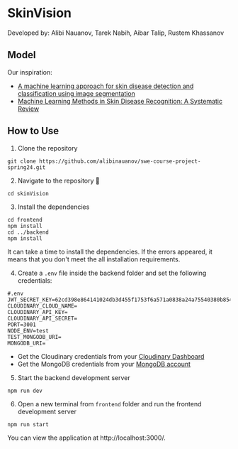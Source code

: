 # SkinVision
Developed by: Alibi Nauanov, Tarek Nabih, Aibar Talip, Rustem Khassanov

## Model
Our inspiration:
- [A machine learning approach for skin disease detection and classification using image segmentation](https://www.sciencedirect.com/science/article/pii/S2772442522000624)
- [Machine Learning Methods in Skin Disease Recognition: A Systematic Review](https://www.mdpi.com/2227-9717/11/4/1003)

## How to Use
1. Clone the repository
```
git clone https://github.com/alibinauanov/swe-course-project-spring24.git
```

2. Navigate to the repository :open_file_folder:
```
cd skinVision
```

3. Install the dependencies
```
cd frontend
npm install
cd ../backend
npm install
```
It can take a time to install the dependencies. If the errors appeared, it means that you don't meet the all installation requirements.

4. Create a `.env` file inside the backend folder and set the following credentials:
```
#.env
JWT_SECRET_KEY=62cd398e864141024db3d455f1753f6a571a0838a24a75540380b85463deb52e
CLOUDINARY_CLOUD_NAME=
CLOUDINARY_API_KEY=
CLOUDINARY_API_SECRET=
PORT=3001
NODE_ENV=test
TEST_MONGODB_URI=
MONGODB_URI=
```
- Get the Cloudinary credentials from your [Cloudinary Dashboard](https://cloudinary.com/console/)
- Get the MongoDB credentials from your [MongoDB account](https://www.mongodb.com/)

5. Start the backend development server
```
npm run dev
```

6. Open a new terminal from `frontend` folder and run the frontend development server
```
npm run start
```

You can view the application at http://localhost:3000/.
